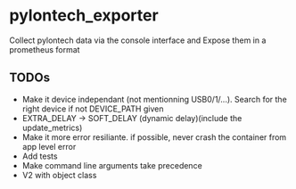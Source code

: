 # pylontech_exporter

Collect pylontech data via the console interface and Expose them in a prometheus format

## TODOs
* Make it device independant (not mentionning USB0/1/...). Search for the right device if not DEVICE_PATH given
* EXTRA_DELAY -> SOFT_DELAY (dynamic delay)(include the update_metrics)
* Make it more error resiliante. if possible, never crash the container from app level error
* Add tests
* Make command line arguments take precedence
* V2 with object class